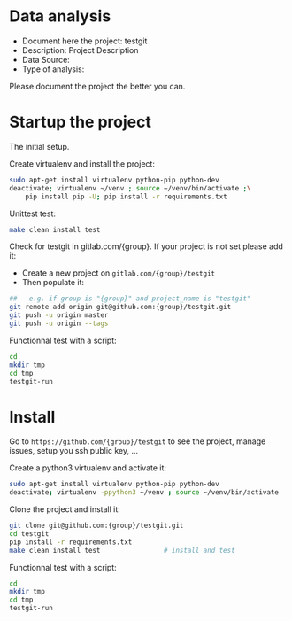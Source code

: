 # Data analysis
- Document here the project: testgit
- Description: Project Description
- Data Source:
- Type of analysis:

Please document the project the better you can.

# Startup the project

The initial setup.

Create virtualenv and install the project:
```bash
sudo apt-get install virtualenv python-pip python-dev
deactivate; virtualenv ~/venv ; source ~/venv/bin/activate ;\
    pip install pip -U; pip install -r requirements.txt
```

Unittest test:
```bash
make clean install test
```

Check for testgit in gitlab.com/{group}.
If your project is not set please add it:

- Create a new project on `gitlab.com/{group}/testgit`
- Then populate it:

```bash
##   e.g. if group is "{group}" and project_name is "testgit"
git remote add origin git@github.com:{group}/testgit.git
git push -u origin master
git push -u origin --tags
```

Functionnal test with a script:

```bash
cd
mkdir tmp
cd tmp
testgit-run
```

# Install

Go to `https://github.com/{group}/testgit` to see the project, manage issues,
setup you ssh public key, ...

Create a python3 virtualenv and activate it:

```bash
sudo apt-get install virtualenv python-pip python-dev
deactivate; virtualenv -ppython3 ~/venv ; source ~/venv/bin/activate
```

Clone the project and install it:

```bash
git clone git@github.com:{group}/testgit.git
cd testgit
pip install -r requirements.txt
make clean install test                # install and test
```
Functionnal test with a script:

```bash
cd
mkdir tmp
cd tmp
testgit-run
```
